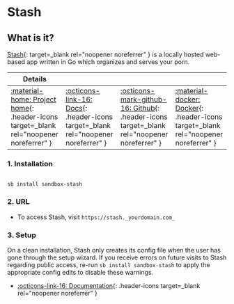 # Stash

## What is it?

[Stash](https://stashapp.cc/){: target=_blank rel="noopener noreferrer" } is a locally hosted web-based app written in Go which organizes and serves your porn.

| Details     |             |             |             |
|-------------|-------------|-------------|-------------|
| [:material-home: Project home](https://stashapp.cc/){: .header-icons target=_blank rel="noopener noreferrer" } | [:octicons-link-16: Docs](https://github.com/stashapp/stash/wiki){: .header-icons target=_blank rel="noopener noreferrer" } | [:octicons-mark-github-16: Github](https://github.com/stashapp/stash){: .header-icons target=_blank rel="noopener noreferrer" } | [:material-docker: Docker](https://hub.docker.com/r/stashapp/stash){: .header-icons target=_blank rel="noopener noreferrer" }|

### 1. Installation

``` shell

sb install sandbox-stash

```

### 2. URL

- To access Stash, visit `https://stash._yourdomain.com_`

### 3. Setup

On a clean installation, Stash only creates its config file when the user has gone through the setup wizard. If you receive errors on future visits to Stash regarding public access, re-run `sb install sandbox-stash` to apply the appropriate config edits to disable these warnings.

- [:octicons-link-16: Documentation](https://github.com/stashapp/stash/wiki){: .header-icons target=_blank rel="noopener noreferrer" }
